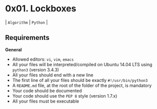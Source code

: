 # 0x01. Lockboxes
| `Algorithm` | `Python` |

## Requirements
**General**

- Allowed editors: `vi`, `vim`, `emacs`
- All your files will be interpreted/compiled on Ubuntu 14.04 LTS using `python3` (version 3.4.3)
- All your files should end with a new line
- The first line of all your files should be exactly `#!/usr/bin/python3`
- A `README.md` file, at the root of the folder of the project, is mandatory
- Your code should be documented
- Your code should use the `PEP 8` style (version 1.7.x)
- All your files must be executable

